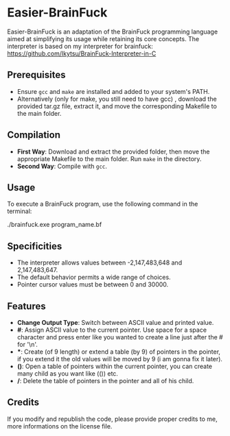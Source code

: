 # Easier-BrainFuck

Easier-BrainFuck is an adaptation of the BrainFuck programming language aimed at simplifying its usage while retaining its core concepts. The interpreter is based on my interpreter for brainfuck: https://github.com/Ikytsu/BrainFuck-Interpreter-in-C

## Prerequisites

- Ensure `gcc` and `make` are installed and added to your system's PATH.
- Alternatively (only for make, you still need to have gcc) , download the provided tar.gz file, extract it, and move the corresponding Makefile to the main folder.

## Compilation

- **First Way**: Download and extract the provided folder, then move the appropriate Makefile to the main folder. Run `make` in the directory.
- **Second Way**: Compile with `gcc`.

## Usage

To execute a BrainFuck program, use the following command in the terminal:

./brainfuck.exe program_name.bf

## Specificities

- The interpreter allows values between -2,147,483,648 and 2,147,483,647.
- The default behavior permits a wide range of choices.
- Pointer cursor values must be between 0 and 30000.
  
## Features

- **Change Output Type**: Switch between ASCII value and printed value.
- **#**: Assign ASCII value to the current pointer. Use space for a space character and press enter like you wanted to create a line just after the # for '\n'.
- **\***: Create (of 9 length) or extend a table (by 9) of pointers in the pointer, if you extend it the old values will be moved by 9 (i am gonna fix it later).
- **()**: Open a table of pointers within the current pointer, you can create many child as you want like \(\()) etc.
- **/**: Delete the table of pointers in the pointer and all of his child.

## Credits

If you modify and republish the code, please provide proper credits to me, more informations on the license file.
